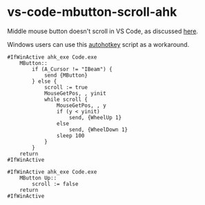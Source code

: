 # vs-code-mbutton-scroll-ahk

Middle mouse button doesn't scroll in VS Code, as discussed [here](https://github.com/Microsoft/vscode/issues/6302).

Windows users can use this [autohotkey](https://www.autohotkey.com/) script as a workaround.

```
#IfWinActive ahk_exe Code.exe
    MButton::
        if (A_Cursor != "IBeam") {
            send {MButton}
        } else {
            scroll := true
            MouseGetPos, , yinit
            while scroll {
                MouseGetPos, , y
                if (y < yinit)
                    send, {WheelUp 1}
                else
                    send, {WheelDown 1}
                sleep 100
            }
        }
    return
#IfWinActive

#IfWinActive ahk_exe Code.exe
    MButton Up::
        scroll := false
    return
#IfWinActive
```
